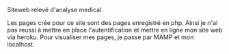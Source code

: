 Siteweb relevé d'analyse medical.

Les pages crée pour ce site sont des pages enregistré en php. Ainsi je n'ai pas reussi à mettre en place l'autentification et mettre en ligne mon site web via heroku.
Pour visualiser mes pages, je passe par MAMP et mon localhost.
